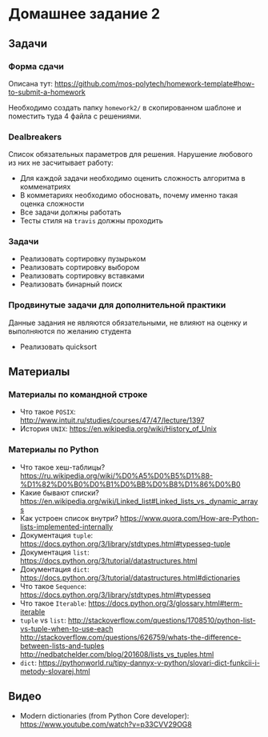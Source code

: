 # Домашнее задание 2


## Задачи

### Форма сдачи

Описана тут: https://github.com/mos-polytech/homework-template#how-to-submit-a-homework

Необходимо создать папку `homework2/` в скопированном шаблоне и поместить туда 4 файла с решениями.

### Dealbreakers

Список обязательных параметров для решения. Нарушение любового из них не засчитывает работу:

- Для каждой задачи необходимо оценить сложность алгоритма в комменатриях
- В комметариях необходимо обосновать, почему именно такая оценка сложности
- Все задачи должны работать
- Тесты стиля на `travis` должны проходить

### Задачи

- Реализовать сортировку пузырьком
- Реализовать сортировку выбором
- Реализовать сортировку вставками
- Реализовать бинарный поиск

### Продвинутые задачи для дополнительной практики
Данные задания не являются обязательными, не влияют на оценку и выполняются по желанию студента

- Реализовать quicksort


## Материалы

### Материалы по командной строке

- Что такое `POSIX`: http://www.intuit.ru/studies/courses/47/47/lecture/1397
- История `UNIX`: https://en.wikipedia.org/wiki/History_of_Unix

### Материалы по Python

- Что такое хеш-таблицы? https://ru.wikipedia.org/wiki/%D0%A5%D0%B5%D1%88-%D1%82%D0%B0%D0%B1%D0%BB%D0%B8%D1%86%D0%B0
- Какие бывают списки? https://en.wikipedia.org/wiki/Linked_list#Linked_lists_vs._dynamic_arrays
- Как устроен список внутри? https://www.quora.com/How-are-Python-lists-implemented-internally
- Документация `tuple`: https://docs.python.org/3/library/stdtypes.html#typesseq-tuple
- Документация `list`: https://docs.python.org/3/tutorial/datastructures.html
- Документация `dict`: https://docs.python.org/3/tutorial/datastructures.html#dictionaries
- Что такое `Sequence`: https://docs.python.org/3/library/stdtypes.html#typesseq
- Что такое `Iterable`: https://docs.python.org/3/glossary.html#term-iterable
- `tuple` vs `list`: http://stackoverflow.com/questions/1708510/python-list-vs-tuple-when-to-use-each http://stackoverflow.com/questions/626759/whats-the-difference-between-lists-and-tuples http://nedbatchelder.com/blog/201608/lists_vs_tuples.html
- `dict`: https://pythonworld.ru/tipy-dannyx-v-python/slovari-dict-funkcii-i-metody-slovarej.html


## Видео

- Modern dictionaries (from Python Core developer): https://www.youtube.com/watch?v=p33CVV29OG8
